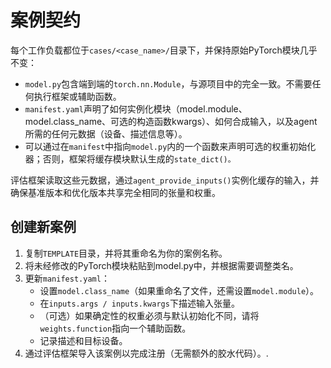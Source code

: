 # 案例契约

每个工作负载都位于`cases/<case_name>/`目录下，并保持原始PyTorch模块几乎不变：

- `model.py`包含端到端的`torch.nn.Module`，与源项目中的完全一致。不需要任何执行框架或辅助函数。
- `manifest.yaml`声明了如何实例化模块（model.module、model.class_name、可选的构造函数kwargs）、如何合成输入，以及agent所需的任何元数据（设备、描述信息等）。
- 可以通过在`manifest`中指向`model.py`内的一个函数来声明可选的权重初始化器；否则，框架将缓存模块默认生成的`state_dict()。`

评估框架读取这些元数据，通过`agent_provide_inputs()`实例化缓存的输入，并确保基准版本和优化版本共享完全相同的张量和权重。

## 创建新案例

1. 复制`TEMPLATE`目录，并将其重命名为你的案例名称。
2. 将未经修改的PyTorch模块粘贴到model.py中，并根据需要调整类名。
3. 更新`manifest.yaml`：
   - 设置`model.class_name`（如果重命名了文件，还需设置`model.module`）。
   - 在`inputs.args / inputs.kwargs`下描述输入张量。
   - （可选）如果确定性的权重必须与默认初始化不同，请将`weights.function`指向一个辅助函数。
   - 记录描述和目标设备。
4. 通过评估框架导入该案例以完成注册（无需额外的胶水代码）。.
